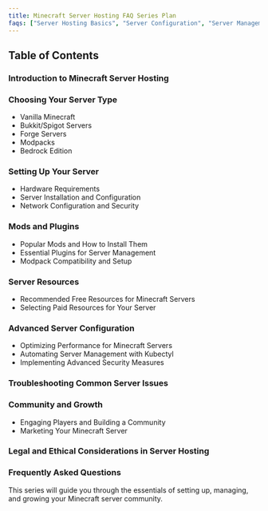 ```yaml
---
title: Minecraft Server Hosting FAQ Series Plan
faqs: ["Server Hosting Basics", "Server Configuration", "Server Management", "Community Engagement"]
---
```


## Table of Contents

### Introduction to Minecraft Server Hosting

### Choosing Your Server Type
- Vanilla Minecraft
- Bukkit/Spigot Servers
- Forge Servers
- Modpacks
- Bedrock Edition

### Setting Up Your Server
- Hardware Requirements
- Server Installation and Configuration
- Network Configuration and Security

### Mods and Plugins
- Popular Mods and How to Install Them
- Essential Plugins for Server Management
- Modpack Compatibility and Setup

### Server Resources
- Recommended Free Resources for Minecraft Servers
- Selecting Paid Resources for Your Server

### Advanced Server Configuration
- Optimizing Performance for Minecraft Servers
- Automating Server Management with Kubectyl
- Implementing Advanced Security Measures

### Troubleshooting Common Server Issues

### Community and Growth
- Engaging Players and Building a Community
- Marketing Your Minecraft Server

### Legal and Ethical Considerations in Server Hosting

### Frequently Asked Questions

This series will guide you through the essentials of setting up, managing, and growing your Minecraft server community.
